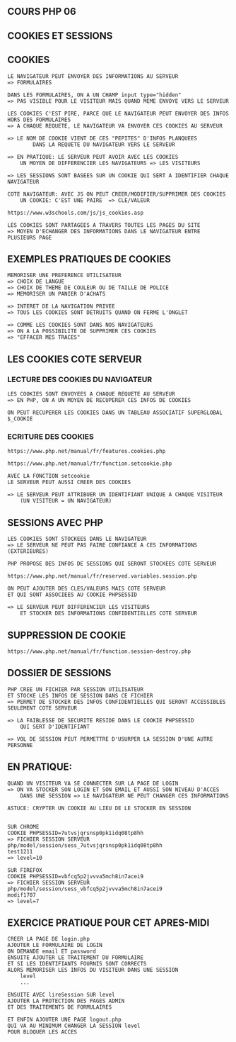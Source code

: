 ## COURS PHP 06


## COOKIES ET SESSIONS


## COOKIES

    LE NAVIGATEUR PEUT ENVOYER DES INFORMATIONS AU SERVEUR
    => FORMULAIRES

    DANS LES FORMULAIRES, ON A UN CHAMP input type="hidden"
    => PAS VISIBLE POUR LE VISITEUR MAIS QUAND MEME ENVOYE VERS LE SERVEUR

    LES COOKIES C'EST PIRE, PARCE QUE LE NAVIGATEUR PEUT ENVOYER DES INFOS
    HORS DES FORMULAIRES
    => A CHAQUE REQUETE, LE NAVIGATEUR VA ENVOYER CES COOKIES AU SERVEUR

    => LE NOM DE COOKIE VIENT DE CES "PEPITES" D'INFOS PLANQUEES 
            DANS LA REQUETE DU NAVIGATEUR VERS LE SERVEUR

    => EN PRATIQUE: LE SERVEUR PEUT AVOIR AVEC LES COOKIES 
        UN MOYEN DE DIFFERENCIER LES NAVIGATEURS => LES VISITEURS

    => LES SESSIONS SONT BASEES SUR UN COOKIE QUI SERT A IDENTIFIER CHAQUE NAVIGATEUR

    COTE NAVIGATEUR: AVEC JS ON PEUT CREER/MODIFIER/SUPPRIMER DES COOKIES
        UN COOKIE: C'EST UNE PAIRE  => CLE/VALEUR

    https://www.w3schools.com/js/js_cookies.asp

    LES COOKIES SONT PARTAGEES A TRAVERS TOUTES LES PAGES DU SITE
    => MOYEN D'ECHANGER DES INFORMATIONS DANS LE NAVIGATEUR ENTRE PLUSIEURS PAGE


## EXEMPLES PRATIQUES DE COOKIES


    MEMORISER UNE PREFERENCE UTILISATEUR
    => CHOIX DE LANGUE
    => CHOIX DE THEME DE COULEUR OU DE TAILLE DE POLICE
    => MEMORISER UN PANIER D'ACHATS

    => INTERET DE LA NAVIGATION PRIVEE
    => TOUS LES COOKIES SONT DETRUITS QUAND ON FERME L'ONGLET

    => COMME LES COOKIES SONT DANS NOS NAVIGATEURS
    => ON A LA POSSIBILITE DE SUPPRIMER CES COOKIES
    => "EFFACER MES TRACES"


## LES COOKIES COTE SERVEUR

### LECTURE DES COOKIES DU NAVIGATEUR

    LES COOKIES SONT ENVOYEES A CHAQUE REQUETE AU SERVEUR
    => EN PHP, ON A UN MOYEN DE RECUPERER CES INFOS DE COOKIES

    ON PEUT RECUPERER LES COOKIES DANS UN TABLEAU ASSOCIATIF SUPERGLOBAL
    $_COOKIE

### ECRITURE DES COOKIES

    https://www.php.net/manual/fr/features.cookies.php

    https://www.php.net/manual/fr/function.setcookie.php

    AVEC LA FONCTION setcookie 
    LE SERVEUR PEUT AUSSI CREER DES COOKIES

    => LE SERVEUR PEUT ATTRIBUER UN IDENTIFIANT UNIQUE A CHAQUE VISITEUR
        (UN VISITEUR = UN NAVIGATEUR)


## SESSIONS AVEC PHP

    LES COOKIES SONT STOCKEES DANS LE NAVIGATEUR
    => LE SERVEUR NE PEUT PAS FAIRE CONFIANCE A CES INFORMATIONS (EXTERIEURES)

    PHP PROPOSE DES INFOS DE SESSIONS QUI SERONT STOCKEES COTE SERVEUR

    https://www.php.net/manual/fr/reserved.variables.session.php

    ON PEUT AJOUTER DES CLES/VALEURS MAIS COTE SERVEUR
    ET QUI SONT ASSOCIEES AU COOKIE PHPSESSID

    => LE SERVEUR PEUT DIFFERENCIER LES VISITEURS 
        ET STOCKER DES INFORMATIONS CONFIDENTIELLES COTE SERVEUR

## SUPPRESSION DE COOKIE

    https://www.php.net/manual/fr/function.session-destroy.php


## DOSSIER DE SESSIONS

    PHP CREE UN FICHIER PAR SESSION UTILISATEUR
    ET STOCKE LES INFOS DE SESSION DANS CE FICHIER
    => PERMET DE STOCKER DES INFOS CONFIDENTIELLES QUI SERONT ACCESSIBLES SEULEMENT COTE SERVEUR

    => LA FAIBLESSE DE SECURITE RESIDE DANS LE COOKIE PHPSESSID
        QUI SERT D'IDENTIFIANT

    => VOL DE SESSION PEUT PERMETTRE D'USURPER LA SESSION D'UNE AUTRE PERSONNE


## EN PRATIQUE:

    QUAND UN VISITEUR VA SE CONNECTER SUR LA PAGE DE LOGIN
    => ON VA STOCKER SON LOGIN ET SON EMAIL ET AUSSI SON NIVEAU D'ACCES
        DANS UNE SESSION => LE NAVIGATEUR NE PEUT CHANGER CES INFORMATIONS

    ASTUCE: CRYPTER UN COOKIE AU LIEU DE LE STOCKER EN SESSION


    SUR CHROME
    COOKIE PHPSESSID=7utvsjqrsnsp0pk1idq08tp8hh
    => FICHIER SESSION SERVEUR php/model/session/sess_7utvsjqrsnsp0pk1idq08tp8hh
    test1211
    => level=10

    SUR FIREFOX
    COOKIE PHPSESSID=vbfcq5p2jvvva5mch8in7acei9
    => FICHIER SESSION SERVEUR php/model/session/sess_vbfcq5p2jvvva5mch8in7acei9
    modif1707
    => level=7


## EXERCICE PRATIQUE POUR CET APRES-MIDI


    CREER LA PAGE DE login.php
    AJOUTER LE FORMULAIRE DE LOGIN
    ON DEMANDE email ET password
    ENSUITE AJOUTER LE TRAITEMENT DU FORMULAIRE
    ET SI LES IDENTIFIANTS FOURNIS SONT CORRECTS
    ALORS MEMORISER LES INFOS DU VISITEUR DANS UNE SESSION
        level
        ...

    ENSUITE AVEC lireSession SUR level
    AJOUTER LA PROTECTION DES PAGES ADMIN
    ET DES TRAITEMENTS DE FORMULAIRES

    ET ENFIN AJOUTER UNE PAGE logout.php
    QUI VA AU MINIMUM CHANGER LA SESSION level
    POUR BLOQUER LES ACCES

    





